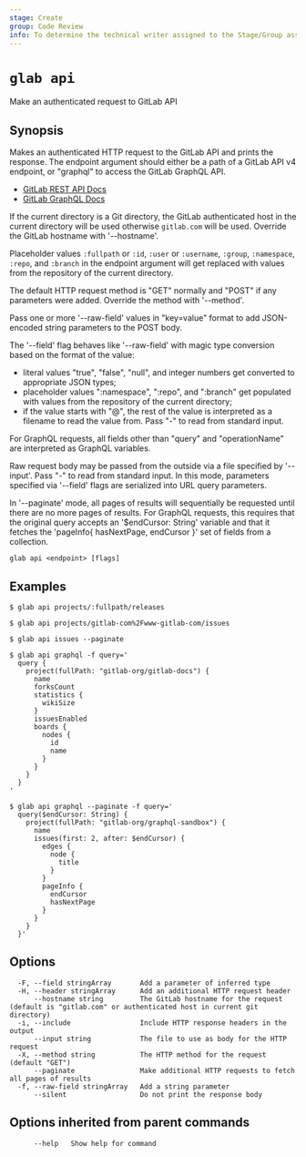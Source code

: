 ```yaml
---
stage: Create
group: Code Review
info: To determine the technical writer assigned to the Stage/Group associated with this page, see https://about.gitlab.com/handbook/product/ux/technical-writing/#assignments
---
```


<!--
This documentation is auto generated by a script.
Please do not edit this file directly, check cmd/gen-docs/docs.go.
-->

# `glab api`

Make an authenticated request to GitLab API

## Synopsis

Makes an authenticated HTTP request to the GitLab API and prints the response.
The endpoint argument should either be a path of a GitLab API v4 endpoint, or 
"graphql" to access the GitLab GraphQL API.

- [GitLab REST API Docs](https://docs.gitlab.com/ee/api/index.html)
- [GitLab GraphQL Docs](https://docs.gitlab.com/ee/api/graphql/)

If the current directory is a Git directory, the GitLab authenticated host in the current 
directory will be used otherwise `gitlab.com` will be used.
Override the GitLab hostname with '--hostname'.

Placeholder values `:fullpath` or `:id`, `:user` or `:username`, `:group`, `:namespace`, 
`:repo`, and `:branch` in the endpoint argument will get replaced with values from the 
repository of the current directory.

The default HTTP request method is "GET" normally and "POST" if any parameters
were added. Override the method with '--method'.

Pass one or more '--raw-field' values in "key=value" format to add
JSON-encoded string parameters to the POST body.

The '--field' flag behaves like '--raw-field' with magic type conversion based
on the format of the value:

- literal values "true", "false", "null", and integer numbers get converted to
  appropriate JSON types;
- placeholder values ":namespace", ":repo", and ":branch" get populated with values
  from the repository of the current directory;
- if the value starts with "@", the rest of the value is interpreted as a
  filename to read the value from. Pass "-" to read from standard input.

For GraphQL requests, all fields other than "query" and "operationName" are
interpreted as GraphQL variables.

Raw request body may be passed from the outside via a file specified by '--input'.
Pass "-" to read from standard input. In this mode, parameters specified via
'--field' flags are serialized into URL query parameters.

In '--paginate' mode, all pages of results will sequentially be requested until
there are no more pages of results. For GraphQL requests, this requires that the
original query accepts an '$endCursor: String' variable and that it fetches the
'pageInfo{ hasNextPage, endCursor }' set of fields from a collection.

```plaintext
glab api <endpoint> [flags]
```

## Examples

```plaintext
$ glab api projects/:fullpath/releases

$ glab api projects/gitlab-com%2Fwww-gitlab-com/issues

$ glab api issues --paginate

$ glab api graphql -f query='
  query {
    project(fullPath: "gitlab-org/gitlab-docs") {
      name
      forksCount
      statistics {
        wikiSize
      }
      issuesEnabled
      boards {
        nodes {
          id
          name
        }
      }
    }
  }
'

$ glab api graphql --paginate -f query='
  query($endCursor: String) {
    project(fullPath: "gitlab-org/graphql-sandbox") {
      name
      issues(first: 2, after: $endCursor) {
        edges {
          node {
            title
          }
        }
        pageInfo {
          endCursor
          hasNextPage
        }
      }
    }
  }'

```

## Options

```plaintext
  -F, --field stringArray       Add a parameter of inferred type
  -H, --header stringArray      Add an additional HTTP request header
      --hostname string         The GitLab hostname for the request (default is "gitlab.com" or authenticated host in current git directory)
  -i, --include                 Include HTTP response headers in the output
      --input string            The file to use as body for the HTTP request
  -X, --method string           The HTTP method for the request (default "GET")
      --paginate                Make additional HTTP requests to fetch all pages of results
  -f, --raw-field stringArray   Add a string parameter
      --silent                  Do not print the response body
```

## Options inherited from parent commands

```plaintext
      --help   Show help for command
```

